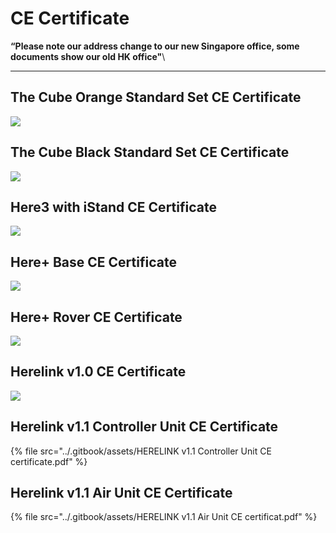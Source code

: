 # CE Certificate

**“Please note our address change to our new Singapore office, some documents show our old HK office"**\
****

## The Cube Orange Standard Set CE Certificate

![](<../.gitbook/assets/The Cube Orange Standard Set CE Certificate.jpg>)

## The Cube Black Standard Set CE Certificate

![](<../.gitbook/assets/The Cube Black Standard Set CE Certificate.jpg>)

## Here3 with iStand CE Certificate

![](<../.gitbook/assets/Here3 with iStand CE Certificate.jpg>)

## Here+ Base CE Certificate

![](<../.gitbook/assets/Here+ Base CE Certificate (1).jpg>)

## Here+ Rover CE Certificate

![](<../.gitbook/assets/Here+ Rover CE Certificate.jpg>)

## Herelink v1.0 CE Certificate

![](<../.gitbook/assets/Herelink 1.0 CE Certificate.jpg>)

## Herelink v1.1 Controller Unit CE Certificate

{% file src="../.gitbook/assets/HERELINK v1.1 Controller Unit CE certificate.pdf" %}

## Herelink v1.1 Air Unit CE Certificate

{% file src="../.gitbook/assets/HERELINK v1.1 Air Unit CE certificat.pdf" %}

